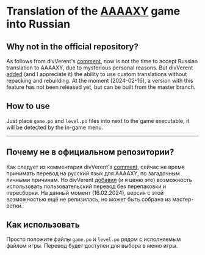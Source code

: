 # Translation of the [AAAAXY](https://github.com/divVerent/aaaaxy) game into Russian

## Why not in the official repository?

As follows from divVerent's [comment](https://github.com/divVerent/aaaaxy/issues/293#issuecomment-1945278093), now is not the time to accept Russian translation to AAAAXY, due to mysterious personal reasons. But divVerent [added](https://github.com/divVerent/aaaaxy/commit/85cf63a5d15b58f77725976f1494a5691d3910a2) (and I appreciate it) the ability to use custom translations without repacking and rebuilding. At the moment (2024-02-16), a version with this feature has not been released yet, but can be built from the master branch.

## How to use

Just place `game.po` and `level.po` files into next to the game executable, it will be detected by the in-game menu.

----

## Почему не в официальном репозитории?

Как следует из комментария divVerent's [comment](https://github.com/divVerent/aaaaxy/issues/293#issuecomment-1945278093), сейчас не время принимать перевод на русский язык для AAAAXY, по загадочным личными причинам. Но divVerent [добавил](https://github.com/divVerent/aaaaxy/commit/85cf63a5d15b58f77725976f1494a5691d3910a2) (и я ценю это) возможность использовать пользовательский перевод без перепаковки и пересборки. На данный момент (16.02.2024), версия с этой возможностью ещё не релизилась, но может быть собрана из мастер-ветки.

## Как использовать

Просто положите файлы `game.po` и `level.po` рядом с исполняемым файлом игры. Перевод будет доступен для выбора в меню игры.
